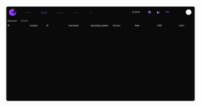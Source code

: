 ![Screenshot](https://raw.githubusercontent.com/Cryakl/Ultimate-RAT-Collection/refs/heads/main/XWorm/Mods/Eclipse%20RAT/Screenshot.png)
